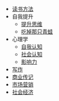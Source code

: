 - [读书方法](/)
- 自我提升
  - [提升思维](/docs/0_自我提升/提升思维.md)
  - [吃掉那只青蛙](/docs/0_自我提升/吃掉那只青蛙.md)
- 心理学
  - [自我认知](/docs/1_心理学/自我认知.md)
  - [社会认知](/docs/1_心理学/社会认知.md)
  - [影响力](/docs/1_心理学/影响力.md)
- [写作](/docs/2_技能/写作.md)
- [商业传记](/docs/3_管理/商业传记.md)
- [市场营销](/docs/3_管理/市场营销.md)
- [社会经济](/docs/3_管理/社会经济.md)
